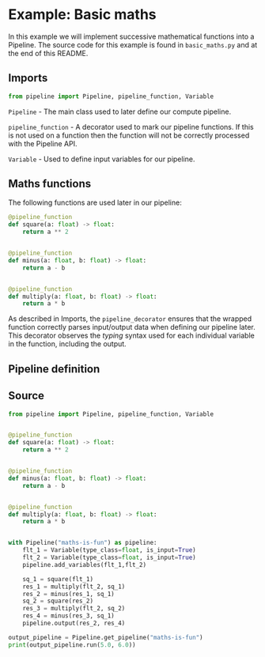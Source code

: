 # Example: Basic maths

In this example we will implement successive mathematical functions into a Pipeline.
The source code for this example is found in `basic_maths.py` and at the end of this README.

## Imports

```python
from pipeline import Pipeline, pipeline_function, Variable
```

`Pipeline` - The main class used to later define our compute pipeline.

`pipeline_function` - A decorator used to mark our pipeline functions. If this is not used
on a function then the function will not be correctly processed with the Pipeline API.

`Variable` - Used to define input variables for our pipeline.

## Maths functions

The following functions are used later in our pipeline:

```python
@pipeline_function
def square(a: float) -> float:
    return a ** 2


@pipeline_function
def minus(a: float, b: float) -> float:
    return a - b


@pipeline_function
def multiply(a: float, b: float) -> float:
    return a * b
```

As described in Imports, the `pipeline_decorator` ensures that the wrapped function
correctly parses input/output data when defining our pipeline later. This decorator
observes the _typing_ syntax used for each individual variable in the function,
including the output.

## Pipeline definition

## Source

```python
from pipeline import Pipeline, pipeline_function, Variable


@pipeline_function
def square(a: float) -> float:
    return a ** 2


@pipeline_function
def minus(a: float, b: float) -> float:
    return a - b


@pipeline_function
def multiply(a: float, b: float) -> float:
    return a * b


with Pipeline("maths-is-fun") as pipeline:
    flt_1 = Variable(type_class=float, is_input=True)
    flt_2 = Variable(type_class=float, is_input=True)
    pipeline.add_variables(flt_1,flt_2)

    sq_1 = square(flt_1)
    res_1 = multiply(flt_2, sq_1)
    res_2 = minus(res_1, sq_1)
    sq_2 = square(res_2)
    res_3 = multiply(flt_2, sq_2)
    res_4 = minus(res_3, sq_1)
    pipeline.output(res_2, res_4)

output_pipeline = Pipeline.get_pipeline("maths-is-fun")
print(output_pipeline.run(5.0, 6.0))
```
